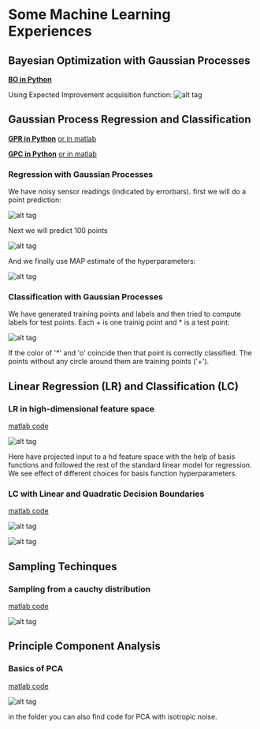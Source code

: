 # Some Machine Learning Experiences

## Bayesian Optimization with Gaussian Processes
[**BO in Python**](BayesianOptimization/BayesianOptimization.ipynb)

Using Expected Improvement acquisition function:
![alt tag](images/OB1DSample.gif)

## Gaussian Process Regression and Classification

[**GPR in Python**](GaussianProcesses/GRP.ipynb)
[or in matlab](GaussianProcesses/GPR.m)

[**GPC in Python**](GaussianProcesses/GPC.ipynb)
[or in matlab](GaussianProcesses/GPC.m)

### Regression with Gaussian Processes
We have noisy sensor readings (indicated by errorbars).
first we will do a point prediction:

![alt tag](images/GRP-single.png)

Next we will predict 100 points

![alt tag](images/GPR-multi.png)

And we finally use MAP estimate of the hyperparameters:

![alt tag](images/GPR-optim.png)

### Classification with Gaussian Processes
We have generated training points and labels and then tried to compute labels for test points.
Each + is one trainig point and * is a test point:

![alt tag](images/GPC.png)

If the color of '*' and 'o' coincide then that point is correctly classified. The points without any circle around them are training points ('+').

## Linear Regression (LR) and Classification (LC)

### LR in high-dimensional feature space

[matlab code](LinearRegression/main.m)

![alt tag](images/LR_with_basis.png)

Here have projected input to a hd feature space with the help of basis functions and followed the rest of the standard linear model for regression. We see effect of different choices for basis function hyperparameters.

### LC with Linear and Quadratic Decision Boundaries

[matlab code](LinearClassification/linearclassification.m)

![alt tag](images/LC_LDA.png)

![alt tag](images/LC_QDA.png)



## Sampling Techinques

### Sampling from a cauchy distribution

[matlab code](Sampling/cauchysampling.m)

![alt tag](images/cauchysampling.png)


## Principle Component Analysis

### Basics of PCA

[matlab code](PCA/pca_basics.m)

![alt tag](images/pca_basics.png)

in the folder you can also find code for PCA with isotropic noise.



